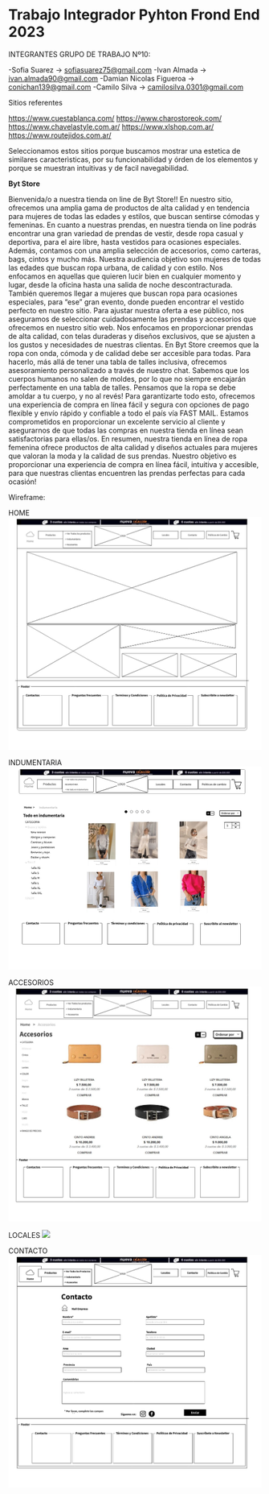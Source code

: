 # Trabajo Integrador Pyhton Frond End 2023

INTEGRANTES GRUPO DE TRABAJO Nº10:

-Sofia Suarez -> sofiasuarez75@gmail.com
-Ivan Almada -> ivan.almada90@gmail.com
-Damian Nicolas Figueroa -> conichan139@gmail.com
-Camilo Silva -> camilosilva.0301@gmail.com

Sitios referentes

https://www.cuestablanca.com/
https://www.charostoreok.com/ 
https://www.chavelastyle.com.ar/ 
https://www.xlshop.com.ar/
https://www.routejidos.com.ar/

Seleccionamos estos sitios porque buscamos mostrar una estetica de similares caracterìsticas, por su funcionabilidad y órden de los elementos y porque se muestran intuitivas y de facil navegabilidad.

**Byt Store**

Bienvenida/o a nuestra tienda on line de Byt Store!! En nuestro sitio, ofrecemos una amplia gama de productos de alta calidad y en tendencia para mujeres de todas las edades y estilos, que buscan sentirse cómodas y femeninas. En cuanto a nuestras prendas, en nuestra tienda on line podrás encontrar una gran variedad de prendas de vestir, desde ropa casual y deportiva, para el aire libre, hasta vestidos para ocasiones especiales. Además, contamos con una amplia selección de accesorios, como carteras, bags, cintos y mucho más. 
Nuestra audiencia objetivo son mujeres de todas las edades que buscan ropa urbana, de calidad y con estilo. Nos enfocamos en aquellas que quieren lucir bien en cualquier momento y lugar, desde la oficina hasta una salida de noche descontracturada. También queremos llegar a mujeres que buscan ropa para ocasiones especiales, para “ese” gran evento, donde pueden encontrar el vestido perfecto en nuestro sitio. 
Para ajustar nuestra oferta a ese público, nos aseguramos de seleccionar cuidadosamente las prendas y accesorios que ofrecemos en nuestro sitio web. Nos enfocamos en proporcionar prendas de alta calidad, con telas duraderas y diseños exclusivos, que se ajusten a los gustos y necesidades de nuestras clientas. En Byt Store creemos que la ropa con onda, cómoda y de calidad debe ser accesible para todas. Para hacerlo, más allá de tener una tabla de talles inclusiva, ofrecemos asesoramiento personalizado a través de nuestro chat. 
Sabemos que los cuerpos humanos no salen de moldes, por lo que no siempre encajarán perfectamente en una tabla de talles. Pensamos que la ropa se debe amoldar a tu cuerpo, y no al revés! Para garantizarte todo esto, ofrecemos una experiencia de compra en línea fácil y segura con opciones de pago flexible y envío rápido y confiable a todo el país vía FAST MAIL. 
Estamos comprometidos en proporcionar un excelente servicio al cliente y asegurarnos de que todas las compras en nuestra tienda en línea sean satisfactorias para ellas/os. 
En resumen, nuestra tienda en línea de ropa femenina ofrece productos de alta calidad y diseños actuales para mujeres que valoran la moda y la calidad de sus prendas. Nuestro objetivo es proporcionar una experiencia de compra en línea fácil, intuitiva y accesible, para que nuestras clientas encuentren las prendas perfectas para cada ocasión!

Wireframe:

HOME 
![](./wireframe/home.jpg)

INDUMENTARIA
![](./Wireframe/indumentaria.jpg)

ACCESORIOS
![](./Wireframe/Accesorios.jpg)

LOCALES
![](./Wireframe/Locales.jpg)

CONTACTO
![](./Wireframe/Contacto.jpg)
